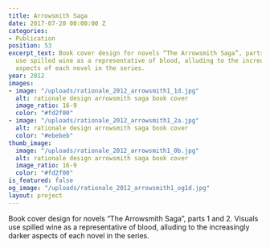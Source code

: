```yaml
---
title: Arrowsmith Saga
date: 2017-07-20 00:00:00 Z
categories:
- Publication
position: 53
excerpt_text: Book cover design for novels “The Arrowsmith Saga”, parts 1 and 2. Visuals
  use spilled wine as a representative of blood, alluding to the increasingly darker
  aspects of each novel in the series.
year: 2012
images:
- image: "/uploads/rationale_2012_arrowsmith1_1d.jpg"
  alt: rationale design arrowsmith saga book cover
  image_ratio: 16-9
  color: "#fd2f00"
- image: "/uploads/rationale_2012_arrowsmith1_2a.jpg"
  alt: rationale design arrowsmith saga book cover
  color: "#ebebeb"
thumb_image:
  image: "/uploads/rationale_2012_arrowsmith1_0b.jpg"
  alt: rationale design arrowsmith saga book cover
  image_ratio: 16-9
  color: "#fd2f00"
is_featured: false
og_image: "/uploads/rationale_2012_arrowsmith1_og1d.jpg"
layout: project
---
```


Book cover design for novels “The Arrowsmith Saga”, parts 1 and 2. Visuals use spilled wine as a representative of blood, alluding to the increasingly darker aspects of each novel in the series.